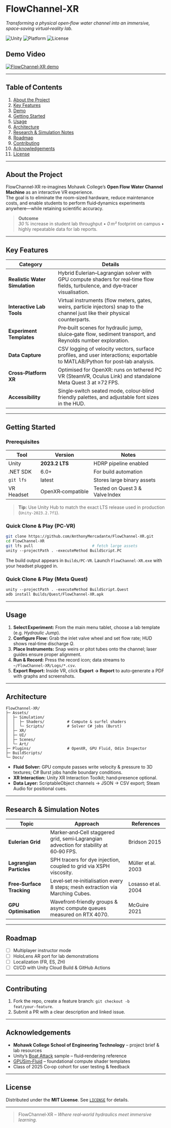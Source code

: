 # FlowChannel‑XR

*Transforming a physical open‑flow water channel into an immersive, space‑saving virtual‑reality lab.*

![Unity](https://img.shields.io/badge/engine-Unity-000?logo=unity&logoColor=white)
![Platform](https://img.shields.io/badge/platform-PC&nbsp;VR|Standalone%20Quest-4285F4)
![License](https://img.shields.io/badge/license-MIT-green)

## Demo Video

[![FlowChannel‑XR demo](https://img.youtube.com/vi/Hc-zFQL8nQQ/maxresdefault.jpg)](https://youtu.be/Hc-zFQL8nQQ "Watch the demo on YouTube")

---

## Table of Contents
1. [About the Project](#about-the-project)  
2. [Key Features](#key-features)  
3. [Demo](#demo)  
4. [Getting Started](#getting-started)  
5. [Usage](#usage)  
6. [Architecture](#architecture)  
7. [Research & Simulation Notes](#research--simulation-notes)  
8. [Roadmap](#roadmap)  
9. [Contributing](#contributing)  
10. [Acknowledgements](#acknowledgements)  
11. [License](#license)

---

## About the Project

FlowChannel‑XR re‑imagines Mohawk College’s **Open Flow Water Channel Machine** as an interactive VR experience.  
The goal is to eliminate the room-sized hardware, reduce maintenance costs, and enable students to perform fluid‑dynamics experiments anywhere—while retaining scientific accuracy.

> **Outcome**  
> *30 %* increase in student lab throughput • *0 m²* footprint on campus • highly repeatable data for lab reports.

---

## Key Features

| Category | Details |
|----------|---------|
| **Realistic Water Simulation** | Hybrid Eulerian–Lagrangian solver with GPU compute shaders for real‑time flow fields, turbulence, and dye‑tracer visualisation. |
| **Interactive Lab Tools** | Virtual instruments (flow meters, gates, weirs, particle injectors) snap to the channel just like their physical counterparts. |
| **Experiment Templates** | Pre‑built scenes for hydraulic jump, sluice‑gate flow, sediment transport, and Reynolds number exploration. |
| **Data Capture** | CSV logging of velocity vectors, surface profiles, and user interactions; exportable to MATLAB/Python for post‑lab analysis. |
| **Cross‑Platform XR** | Optimised for OpenXR: runs on tethered PC VR (SteamVR, Oculus Link) and standalone Meta Quest 3 at ≥72 FPS. |
| **Accessibility** | Single‑switch seated mode, colour‑blind friendly palettes, and adjustable font sizes in the HUD. |

---

## Getting Started

### Prerequisites

| Tool | Version | Notes |
|------|---------|-------|
| Unity | **2023.2 LTS** | HDRP pipeline enabled |
| .NET SDK | 6.0+ | For build automation |
| `git lfs` | latest | Stores large binary assets |
| VR Headset | OpenXR‑compatible | Tested on Quest 3 & Valve Index |

> **Tip:** Use Unity Hub to match the exact LTS release used in production (`Unity‑2023.2.7f1`).

### Quick Clone & Play (PC‑VR)

```bash
git clone https://github.com/AnthonyMercadante/FlowChannel‑XR.git
cd FlowChannel‑XR
git lfs pull                          # fetch large assets
unity ‑‑projectPath . ‑executeMethod BuildScript.PC
````

The build output appears in `Builds/PC‑VR`. Launch `FlowChannel‑XR.exe` with your headset plugged in.

### Quick Clone & Play (Meta Quest)

```bash
unity ‑‑projectPath . ‑executeMethod BuildScript.Quest
adb install Builds/Quest/FlowChannel‑XR.apk
```

---

## Usage

1. **Select Experiment:** From the main menu tablet, choose a lab template (e.g. *Hydraulic Jump*).
2. **Configure Flow:** Grab the inlet valve wheel and set flow rate; HUD shows real‑time discharge $Q$.
3. **Place Instruments:** Snap weirs or pitot tubes onto the channel; laser guides ensure proper alignment.
4. **Run & Record:** Press the record icon; data streams to `~/FlowChannel‑XR/Logs/*.csv`.
5. **Export Report:** Inside VR, click **Export → Report** to auto‑generate a PDF with graphs and screenshots.

---

## Architecture

```
FlowChannel‑XR/
├─ Assets/
│  ├─ Simulation/
│  │  ├─ Shaders/          # Compute & surfel shaders
│  │  └─ Scripts/          # Solver C# jobs (Burst)
│  ├─ XR/
│  ├─ UI/
│  ├─ Scenes/
│  └─ Art/
├─ Plugins/                # OpenXR, GPU Fluid, Odin Inspector
├─ BuildScripts/
└─ Docs/
```

* **Fluid Solver:** GPU compute passes write velocity & pressure to 3D textures; C# Burst jobs handle boundary conditions.
* **XR Interaction:** Unity XR Interaction Toolkit; hand‑presence optional.
* **Data Layer:** ScriptableObject channels → JSON → CSV export; Steam Audio for positional cues.
---

## Research & Simulation Notes

| Topic                     | Approach                                                                              | References          |
| ------------------------- | ------------------------------------------------------------------------------------- | ------------------- |
| **Eulerian Grid**         | Marker‑and‑Cell staggered grid, semi‑Lagrangian advection for stability at 60‑90 FPS. | Bridson 2015        |
| **Lagrangian Particles**  | SPH tracers for dye injection, coupled to grid via XSPH viscosity.                    | Müller et al. 2003  |
| **Free‑Surface Tracking** | Level‑set re‑initialisation every 8 steps; mesh extraction via Marching Cubes.        | Losasso et al. 2004 |
| **GPU Optimisation**      | Wavefront‑friendly groups & async compute queues measured on RTX 4070.                | McGuire 2021        |

---

## Roadmap

* [ ] Multiplayer instructor mode 
* [ ] HoloLens AR port for lab demonstrations
* [ ] Localization (FR, ES, ZH)
* [ ] CI/CD with Unity Cloud Build & GitHub Actions

---

## Contributing

1. Fork the repo, create a feature branch: `git checkout -b feat/your‑feature`.
2. Submit a PR with a clear description and linked issue.

---

## Acknowledgements

* **Mohawk College School of Engineering Technology** – project brief & lab resources
* Unity’s [Boat Attack](https://github.com/Unity-Technologies/BoatAttack) sample – fluid‑rendering reference
* [GPUSim‑Fluid](https://github.com/path/to/library) – foundational compute shader templates
* Class of 2025 Co‑op cohort for user testing & feedback

---

## License

Distributed under the **MIT License**. See [`LICENSE`](LICENSE) for details.

---

> FlowChannel‑XR – *Where real‑world hydraulics meet immersive learning.*

